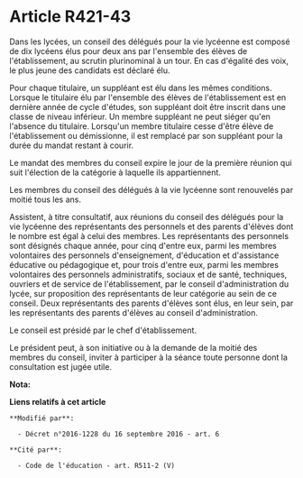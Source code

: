# Article R421-43

Dans les lycées, un conseil des délégués pour la vie lycéenne est composé de dix lycéens élus pour deux ans par l'ensemble
des élèves de l'établissement, au scrutin plurinominal à un tour. En cas d'égalité des voix, le plus jeune des candidats est
déclaré élu.

Pour chaque titulaire, un suppléant est élu dans les mêmes conditions. Lorsque le titulaire élu par l'ensemble des élèves de
l'établissement est en dernière année de cycle d'études, son suppléant doit être inscrit dans une classe de niveau inférieur.
Un membre suppléant ne peut siéger qu'en l'absence du titulaire. Lorsqu'un membre titulaire cesse d'être élève de
l'établissement ou démissionne, il est remplacé par son suppléant pour la durée du mandat restant à courir.

Le mandat des membres du conseil expire le jour de la première réunion qui suit l'élection de la catégorie à laquelle ils
appartiennent.

Les membres du conseil des délégués à la vie lycéenne sont renouvelés par moitié tous les ans. 

Assistent, à titre consultatif, aux réunions du conseil des délégués pour la vie lycéenne des représentants des personnels et
des parents d'élèves dont le nombre est égal à celui des membres. Les représentants des personnels sont désignés chaque
année, pour cinq d'entre eux, parmi les membres volontaires des personnels d'enseignement, d'éducation et d'assistance
éducative ou pédagogique et, pour trois d'entre eux, parmi les membres volontaires des personnels administratifs, sociaux et
de santé, techniques, ouvriers et de service de l'établissement, par le conseil d'administration du lycée, sur proposition
des représentants de leur catégorie au sein de ce conseil. Deux représentants des parents d'élèves sont élus, en leur sein,
par les représentants des parents d'élèves au conseil d'administration.

Le conseil est présidé par le chef d'établissement.

Le président peut, à son initiative ou à la demande de la moitié des membres du conseil, inviter à participer à la séance
toute personne dont la consultation est jugée utile.

**Nota:**



**Liens relatifs à cet article**

	**Modifié par**:

	  - Décret n°2016-1228 du 16 septembre 2016 - art. 6

	**Cité par**:

	  - Code de l'éducation - art. R511-2 (V)
